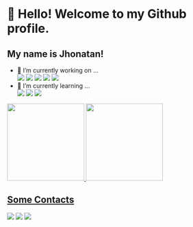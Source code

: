 # 👋 Hello! Welcome to my Github profile.
## My name is Jhonatan!

- 🔭 I’m currently working on ... <br>
  <img loading="lazy" src="https://img.shields.io/badge/-Git-F05032?logo=Git&logoColor=white&style=flat"/>
  <img loading="lazy" src="https://img.shields.io/badge/-HTML5-E34F26?logo=html5&logoColor=white&style=flat"/>
  <img loading="lazy" src="https://img.shields.io/badge/-Python-3776AB?logo=python&logoColor=white&style=flat"/>
  <img loading="lazy" src="https://img.shields.io/badge/-CSS3-1572B6?logo=CSS3&logoColor=white&style=flat"/>
  <img loading="lazy" src="https://img.shields.io/badge/-Bootstrap-7952B3?logo=bootstrap&logoColor=white&style=flat"/> <br>
- 🌱 I’m currently learning ... <br>
  <img loading="lazy" src="https://img.shields.io/badge/-Bootstrap-7952B3?logo=bootstrap&logoColor=white&style=flat"/>
  <img loading="lazy" src="https://img.shields.io/badge/-MySQL-4479A1?logo=MySQL&logoColor=white&style=flat"/>
  <img loading="lazy" src="https://img.shields.io/badge/-PHP-777BB4?logo=PHP&logoColor=white&style=flat"/>

<div>
<a href="https://github.com/JhonatanTana">
<img loading="lazy" height="180em" src="https://github-readme-stats.vercel.app/api/top-langs/?username=JhonatanTana&layout=compact&langs_count=7&theme=dracula"/>
<img loading="lazy" height="180em" src="https://github-readme-stats.vercel.app/api?username=JhonatanTana&show_icons=true&theme=dracula&include_all_commits=true&count_private=true"/>
</div>

## Some Contacts
<div>
<a href="https://instagram.com/jhonatan_tana" target="_blank"><img loading="lazy" src="https://img.shields.io/badge/-Instagram-%23E4405F?style=for-the-badge&logo=instagram&logoColor=white" target="_blank"></a>
<a href = "mailto:jhonatan.tana@hotmail.com"><img loading="lazy" src="https://img.shields.io/badge/Gmail-D14836?style=for-the-badge&logo=gmail&logoColor=white" target="_blank"></a>
<a href="https://www.linkedin.com/in/jhonatan-souza-tana" target="_blank"><img loading="lazy" src="https://img.shields.io/badge/-LinkedIn-%230077B5?style=for-the-badge&logo=linkedin&logoColor=white" target="_blank"></a>   
</div>

<!--
**JhonatanTana/JhonatanTana** is a ✨ _special_ ✨ repository because its `README.md` (this file) appears on your GitHub profile.

Here are some ideas to get you started:



- 👯 I’m looking to collaborate on ...
- 🤔 I’m looking for help with ...
- 💬 Ask me about ...
- 📫 How to reach me: ...
- 😄 Pronouns: ...
- ⚡ Fun fact: ...
-->
